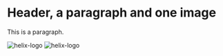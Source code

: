 # Header, a paragraph and one image

This is a paragraph.

![helix-logo](./helix_logo.png)
![helix-logo](./helix_logo.png)
